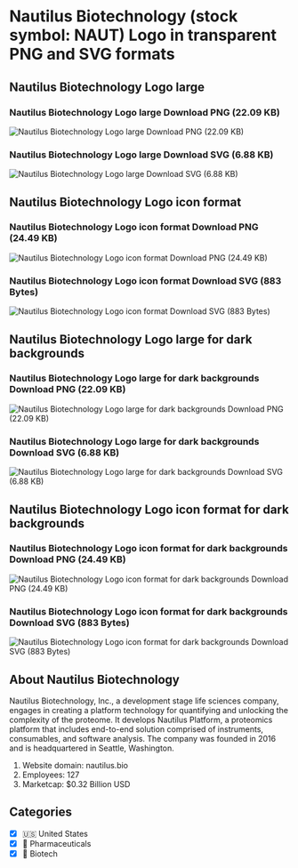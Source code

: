 # Nautilus Biotechnology (stock symbol: NAUT) Logo in transparent PNG and SVG formats

## Nautilus Biotechnology Logo large

### Nautilus Biotechnology Logo large Download PNG (22.09 KB)

![Nautilus Biotechnology Logo large Download PNG (22.09 KB)](/img/orig/NAUT_BIG-20375ded.png)

### Nautilus Biotechnology Logo large Download SVG (6.88 KB)

![Nautilus Biotechnology Logo large Download SVG (6.88 KB)](/img/orig/NAUT_BIG-92a8952f.svg)

## Nautilus Biotechnology Logo icon format

### Nautilus Biotechnology Logo icon format Download PNG (24.49 KB)

![Nautilus Biotechnology Logo icon format Download PNG (24.49 KB)](/img/orig/NAUT-3253c116.png)

### Nautilus Biotechnology Logo icon format Download SVG (883 Bytes)

![Nautilus Biotechnology Logo icon format Download SVG (883 Bytes)](/img/orig/NAUT-162ba014.svg)

## Nautilus Biotechnology Logo large for dark backgrounds

### Nautilus Biotechnology Logo large for dark backgrounds Download PNG (22.09 KB)

![Nautilus Biotechnology Logo large for dark backgrounds Download PNG (22.09 KB)](/img/orig/NAUT_BIG.D-fb18b9de.png)

### Nautilus Biotechnology Logo large for dark backgrounds Download SVG (6.88 KB)

![Nautilus Biotechnology Logo large for dark backgrounds Download SVG (6.88 KB)](/img/orig/NAUT_BIG.D-afa0e962.svg)

## Nautilus Biotechnology Logo icon format for dark backgrounds

### Nautilus Biotechnology Logo icon format for dark backgrounds Download PNG (24.49 KB)

![Nautilus Biotechnology Logo icon format for dark backgrounds Download PNG (24.49 KB)](/img/orig/NAUT.D-46792084.png)

### Nautilus Biotechnology Logo icon format for dark backgrounds Download SVG (883 Bytes)

![Nautilus Biotechnology Logo icon format for dark backgrounds Download SVG (883 Bytes)](/img/orig/NAUT.D-819fe09d.svg)

## About Nautilus Biotechnology

Nautilus Biotechnology, Inc., a development stage life sciences company, engages in creating a platform technology for quantifying and unlocking the complexity of the proteome. It develops Nautilus Platform, a proteomics platform that includes end-to-end solution comprised of instruments, consumables, and software analysis. The company was founded in 2016 and is headquartered in Seattle, Washington.

1. Website domain: nautilus.bio
2. Employees: 127
3. Marketcap: $0.32 Billion USD


## Categories
- [x] 🇺🇸 United States
- [x] 💊 Pharmaceuticals
- [x] 🧬 Biotech
